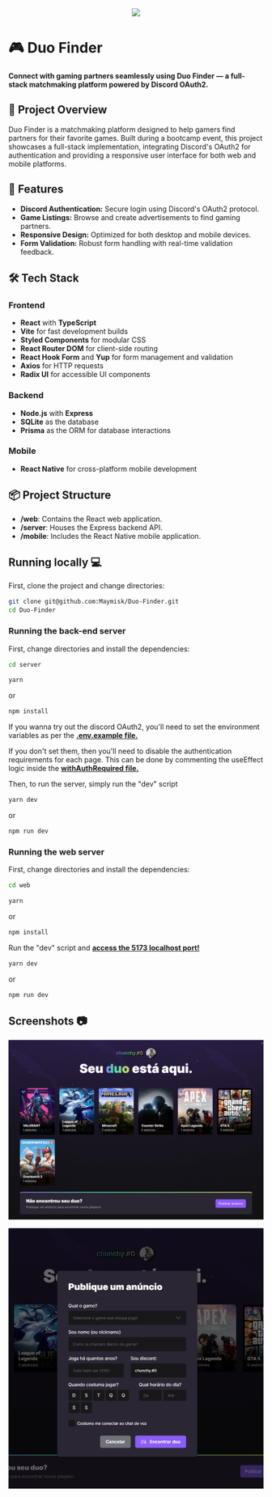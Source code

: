 <div align="center">
    <img width="400px" src='https://media.tenor.com/dw9EmFbwS2gAAAAM/da.gif' />
</div>

# 🎮 Duo Finder

**Connect with gaming partners seamlessly using Duo Finder — a full-stack matchmaking platform powered by Discord OAuth2.**

## 🧠 Project Overview

Duo Finder is a matchmaking platform designed to help gamers find partners for their favorite games. Built during a bootcamp event, this project showcases a full-stack implementation, integrating Discord's OAuth2 for authentication and providing a responsive user interface for both web and mobile platforms.

## 🚀 Features

- **Discord Authentication:** Secure login using Discord's OAuth2 protocol.
- **Game Listings:** Browse and create advertisements to find gaming partners.
- **Responsive Design:** Optimized for both desktop and mobile devices.
- **Form Validation:** Robust form handling with real-time validation feedback.

## 🛠️ Tech Stack

### Frontend

- **React** with **TypeScript**
- **Vite** for fast development builds
- **Styled Components** for modular CSS
- **React Router DOM** for client-side routing
- **React Hook Form** and **Yup** for form management and validation
- **Axios** for HTTP requests
- **Radix UI** for accessible UI components

### Backend

- **Node.js** with **Express**
- **SQLite** as the database
- **Prisma** as the ORM for database interactions

### Mobile

- **React Native** for cross-platform mobile development

## 📦 Project Structure

- **/web**: Contains the React web application.
- **/server**: Houses the Express backend API.
- **/mobile**: Includes the React Native mobile application.

## Running locally 💻

First, clone the project and change directories:

```bash
git clone git@github.com:Maymisk/Duo-Finder.git
cd Duo-Finder
```

### Running the back-end server
First, change directories and install the dependencies:

```bash
cd server
```

```bash
yarn 
```
or

```bash
npm install
```

If you wanna try out the discord OAuth2, you'll need to set the environment variables as per the [**.env.example file.**](/server/.env.example)

If you don't set them, then you'll need to disable the authentication requirements for each page. This can be done by commenting the useEffect logic inside the [**withAuthRequired file.**](./web/src/utils/withAuthRequired.tsx)

Then, to run the server,  simply run the "dev" script

```bash
yarn dev
```

or
```bash
npm run dev
```

### Running the web server

First, change directories and install the dependencies:

```bash
cd web
```

```bash
yarn 
```
or

```bash
npm install
```

Run the "dev" script and [**access the 5173 localhost port!**](http://localhost:5173)

```bash
yarn dev
```

or
```bash
npm run dev
```

## Screenshots 📷

![App Screenshot](/.github/assets/screenshot1.png)

![App Screenshot](/.github/assets/screenshot2.png)


